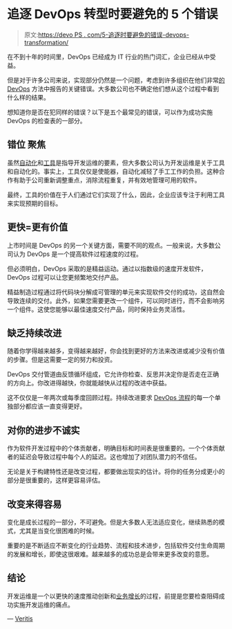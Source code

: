 # 追逐 DevOps 转型时要避免的 5 个错误

> 原文:[https://devo PS . com/5-追逐时要避免的错误-devops-transformation/](https://devops.com/5-mistakes-to-avoid-when-chasing-devops-transformation/)

在不到十年的时间里，DevOps 已经成为 IT 行业的热门词汇，企业已经从中受益。

但是对于许多公司来说，实现部分仍然是一个问题，考虑到许多组织在他们非常[的 DevOps](https://www.veritis.com/solutions/devops/) 方法中报告的关键错误。大多数公司也不确定他们想从这个过程中看到什么样的结果。

想知道你是否在犯同样的错误？以下是五个最常见的错误，可以作为成功实施 DevOps 的检查表的一部分。

## **错位** **聚焦**

虽然[自动化](https://www.veritis.com/solutions/devops/automation-services/)和[工具](https://www.veritis.com/solutions/devops/made-easier-with-devops-tools/)是指导开发运维的要素，但大多数公司认为开发运维是关于工具和自动化的。事实上，工具仅仅是使能器，自动化减轻了手工工作的负担。这种合作有助于公司重新调整重点，消除流程重复，并有效地管理可用的软件。

最终，工具的价值在于人们通过它们实现了什么，因此，企业应该专注于利用工具来实现预期的目标。

## **更快=更有价值**

上市时间是 DevOps 的另一个关键方面，需要不同的观点。一般来说，大多数公司认为 DevOps 是一个提高软件过程速度的过程。

但必须明白，DevOps 采取的是精益运动。通过以指数级的速度开发软件，DevOps 过程可以让您更频繁地交付产品。

精益制造过程通过将代码块分解成可管理的单元来实现软件交付的成功，这自然会导致连续的交付。此外，如果您需要更改一个组件，可以同时进行，而不会影响另一个组件。这使您能够以最佳速度交付产品，同时保持业务灵活性。

## **缺乏持续改进**

随着你学得越来越多，变得越来越好，你会找到更好的方法来改进或减少没有价值的步骤。但是这需要一定的努力和投资。

DevOps 交付管道由反馈循环组成，它允许你检查、反思并决定你是否走在正确的方向上。你改进得越快，你就能越快从过程的改进中获益。

这不仅仅是一年两次或每季度回顾过程。持续改进要求 [DevOps 流程](https://www.veritis.com/wp-content/uploads/2016/09/devops-a-success-ful-path-to-continuous-integration-and-continuous-delivery-white-paper.pdf)的每一个单独部分都应该一直变得更好。

## **对你的进步不诚实**

作为软件开发过程中的个体贡献者，明确目标和时间表是很重要的。一个个体贡献者的延迟会导致过程中每个人的延迟。这也增加了对团队潜力的不信任。

无论是关于构建特性还是改变过程，都要做出现实的估计。将你的任务分成更小的部分是很重要的，这样更容易评估。

## **改变来得容易**

变化是成长过程的一部分，不可避免。但是大多数人无法适应变化，继续熟悉的模式，尤其是当变化很困难的时候。

重要的是不断适应不断变化的行业趋势、流程和技术进步，包括软件交付生命周期的发展和增长，即使这很艰难。越来越多的成功总是会带来更多改变的意愿。

## **结论**

开发运维是一个以更快的速度推动创新和[业务增长](https://www.veritis.com/blog/devops-path-meet-growing-business-demands/)的过程，前提是您要检查阻碍成功实施开发运维的痛点。

— [Veritis](https://devops.com/author/veritisgroup/)